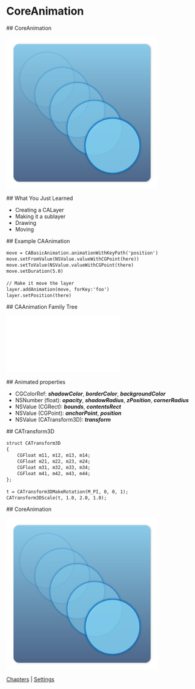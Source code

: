 # CoreAnimation

<slide>
## CoreAnimation

![](coreanimation.png "CoreAnimation") 

</slide>

<slide>
## What You Just Learned

+ Creating a CALayer
+ Making it a sublayer
+ Drawing
+ Moving

</slide>

<slide>
## Example CAAnimation

    move = CABasicAnimation.animationWithKeyPath('position')
    move.setFromValue(NSValue.valueWithCGPoint(here))
    move.setToValue(NSValue.valueWithCGPoint(there)
    move.setDuration(5.0)
                
    // Make it move the layer
    layer.addAnimation(move, forKey:'foo')
    layer.setPosition(there)

</slide>

<slide>
## CAAnimation Family Tree

![](animationinheritance.pdf "Animations")

</slide>

<slide>
## Animated properties

+ CGColorRef: ***shadowColor***, ***borderColor***, ***backgroundColor***
+ NSNumber (float): ***opacity***, ***shadowRadius***, ***zPosition***, ***cornerRadius***
+ NSValue (CGRect): ***bounds***, ***contentsRect***
+ NSValue (CGPoint): ***anchorPoint***, ***position***
+ NSValue (CATransform3D): ***transform***

</slide>

<slide>
## CATransform3D
    
    struct CATransform3D
    {
        CGFloat m11, m12, m13, m14;
        CGFloat m21, m22, m23, m24;
        CGFloat m31, m32, m33, m34;
        CGFloat m41, m42, m43, m44;
    };    
            
    t = CATransform3DMakeRotation(M_PI, 0, 0, 1);        
    CATransform3DScale(t, 1.0, 2.0, 1.0);
    
</slide>
    
<slide>
## CoreAnimation

![](coreanimation.png "CoreAnimation") 

[Chapters](../reveal.html) | 
[Settings](../22-Settings/reveal.html)

</slide>
